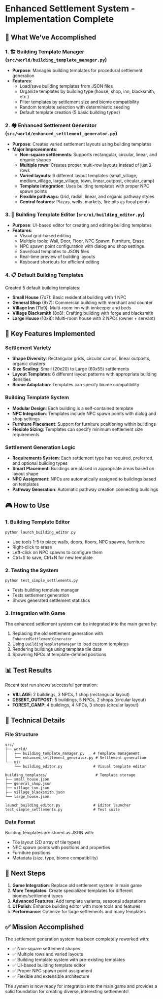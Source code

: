 # Enhanced Settlement System - Implementation Complete

## 🎯 What We've Accomplished

### 1. 🏗️ Building Template Manager (`src/world/building_template_manager.py`)
- **Purpose**: Manages building templates for procedural settlement generation
- **Features**:
  - Load/save building templates from JSON files
  - Organize templates by building type (house, shop, inn, blacksmith, etc.)
  - Filter templates by settlement size and biome compatibility
  - Random template selection with deterministic seeding
  - Default template creation (5 basic building types)

### 2. 🏘️ Enhanced Settlement Generator (`src/world/enhanced_settlement_generator.py`)
- **Purpose**: Creates varied settlement layouts using building templates
- **Major Improvements**:
  - **Non-square settlements**: Supports rectangular, circular, linear, and organic shapes
  - **Multiple rows**: Creates proper multi-row layouts instead of just 2 rows
  - **Varied layouts**: 6 different layout templates (small_village, medium_village, large_village, town, linear_outpost, circular_camp)
  - **Template integration**: Uses building templates with proper NPC spawn points
  - **Flexible pathways**: Grid, radial, linear, and organic pathway styles
  - **Central features**: Plazas, wells, markets, fire pits as focal points

### 3. 🎨 Building Template Editor (`src/ui/building_editor.py`)
- **Purpose**: UI-based editor for creating and editing building templates
- **Features**:
  - Visual grid-based editing
  - Multiple tools: Wall, Door, Floor, NPC Spawn, Furniture, Erase
  - NPC spawn point configuration with dialog and shop settings
  - Save/load templates to JSON files
  - Real-time preview of building layouts
  - Keyboard shortcuts for efficient editing

### 4. 📋 Default Building Templates
Created 5 default building templates:
- **Small House** (7x7): Basic residential building with 1 NPC
- **General Shop** (9x7): Commercial building with merchant and counter
- **Village Inn** (11x9): Multi-room inn with innkeeper and beds
- **Village Blacksmith** (8x8): Crafting building with forge and blacksmith
- **Large House** (10x8): Multi-room house with 2 NPCs (owner + servant)

## 🚀 Key Features Implemented

### Settlement Variety
- **Shape Diversity**: Rectangular grids, circular camps, linear outposts, organic clusters
- **Size Scaling**: Small (20x20) to Large (60x55) settlements
- **Layout Templates**: 6 different layout patterns with appropriate building densities
- **Biome Adaptation**: Templates can specify biome compatibility

### Building Template System
- **Modular Design**: Each building is a self-contained template
- **NPC Integration**: Templates include NPC spawn points with dialog and shop settings
- **Furniture Placement**: Support for furniture positioning within buildings
- **Flexible Sizing**: Templates can specify minimum settlement size requirements

### Settlement Generation Logic
- **Requirements System**: Each settlement type has required, preferred, and optional building types
- **Smart Placement**: Buildings are placed in appropriate areas based on layout shape
- **NPC Assignment**: NPCs are automatically assigned to buildings based on templates
- **Pathway Generation**: Automatic pathway creation connecting buildings

## 🎮 How to Use

### 1. Building Template Editor
```bash
python launch_building_editor.py
```
- Use tools 1-5 to place walls, doors, floors, NPC spawns, furniture
- Right-click to erase
- Left-click on NPC spawns to configure them
- Ctrl+S to save, Ctrl+N for new template

### 2. Testing the System
```bash
python test_simple_settlements.py
```
- Tests building template manager
- Tests settlement generation
- Shows generated settlement statistics

### 3. Integration with Game
The enhanced settlement system can be integrated into the main game by:
1. Replacing the old settlement generation with `EnhancedSettlementGenerator`
2. Using `BuildingTemplateManager` to load custom templates
3. Rendering buildings using template tile data
4. Spawning NPCs at template-defined positions

## 📊 Test Results

Recent test run shows successful generation:
- **VILLAGE**: 2 buildings, 3 NPCs, 1 shop (rectangular layout)
- **DESERT_OUTPOST**: 5 buildings, 5 NPCs, 2 shops (circular layout)  
- **FOREST_CAMP**: 4 buildings, 4 NPCs, 3 shops (circular layout)

## 🔧 Technical Details

### File Structure
```
src/
├── world/
│   ├── building_template_manager.py    # Template management
│   └── enhanced_settlement_generator.py # Settlement generation
└── ui/
    └── building_editor.py              # Visual template editor

building_templates/                      # Template storage
├── small_house.json
├── general_shop.json
├── village_inn.json
├── village_blacksmith.json
└── large_house.json

launch_building_editor.py               # Editor launcher
test_simple_settlements.py              # Test suite
```

### Data Format
Building templates are stored as JSON with:
- Tile layout (2D array of tile types)
- NPC spawn points with positions and properties
- Furniture positions
- Metadata (size, type, biome compatibility)

## 🎯 Next Steps

1. **Game Integration**: Replace old settlement system in main game
2. **More Templates**: Create specialized templates for different biomes/settlement types
3. **Advanced Features**: Add template variants, seasonal adaptations
4. **UI Polish**: Enhance building editor with more tools and features
5. **Performance**: Optimize for large settlements and many templates

## ✅ Mission Accomplished

The settlement generation system has been completely reworked with:
- ✅ Non-square settlement shapes
- ✅ Multiple rows and varied layouts  
- ✅ Building template system with pre-existing templates
- ✅ UI-based building template editor
- ✅ Proper NPC spawn point assignment
- ✅ Flexible and extensible architecture

The system is now ready for integration into the main game and provides a solid foundation for creating diverse, interesting settlements!